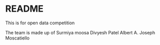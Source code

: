# README #

This is for open data competition

The team is made up of 
Surmiya moosa
Divyesh Patel
Albert A.
Joseph Moscatiello
